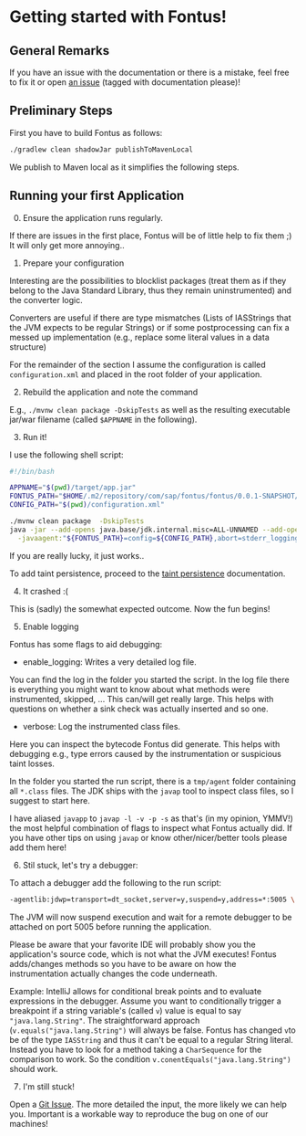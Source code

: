 # Getting started with Fontus!

## General Remarks

If you have an issue with the documentation or there is a mistake, feel free to fix it or open [an issue](https://git.ias.cs.tu-bs.de/GDPR_Tainting/Fontus/issues) (tagged with documentation please)!

## Preliminary Steps

First you have to build Fontus as follows:
```sh
./gradlew clean shadowJar publishToMavenLocal
```

We publish to Maven local as it simplifies the following steps.

## Running your first Application

0. Ensure the application runs regularly.

If there are issues in the first place, Fontus will be of little help to fix them ;) It will only get more annoying..

1. Prepare your configuration

Interesting are the possibilities to blocklist packages (treat them as if they belong to the Java Standard Library, thus they remain uninstrumented) and the converter logic.

Converters are useful if there are type mismatches (Lists of IASStrings that the JVM expects to be regular Strings) or if some postprocessing can fix a messed up implementation (e.g., replace some literal values in a data structure)

For the remainder of the section I assume the configuration is called `configuration.xml` and placed in the root folder of your application.

2. Rebuild the application and note the command

E.g., ``./mvnw clean package -DskipTests`` as well as the resulting executable jar/war filename (called `$APPNAME` in the following).

3. Run it!

I use the following shell script:

```sh
#!/bin/bash

APPNAME="$(pwd)/target/app.jar"
FONTUS_PATH="$HOME/.m2/repository/com/sap/fontus/fontus/0.0.1-SNAPSHOT/fontus-0.0.1-SNAPSHOT.jar"
CONFIG_PATH="$(pwd)/configuration.xml"

./mvnw clean package  -DskipTests
java -jar --add-opens java.base/jdk.internal.misc=ALL-UNNAMED --add-opens java.base/java.lang.reflect=ALL-UNNAMED \
  -javaagent:"${FONTUS_PATH}=config=${CONFIG_PATH},abort=stderr_logging" "${APPNAME}"
```

If you are really lucky, it just works..

To add taint persistence, proceed to the [taint persistence](Taint_persistence.md) documentation.


4. It crashed :(

This is (sadly) the somewhat expected outcome. Now the fun begins!

5. Enable logging

Fontus has some flags to aid debugging:

- enable_logging: Writes a very detailed log file.

You can find the log in the folder you started the script. In the log file there is everything you might want to know about what methods were instrumented, skipped, ... This can/will get really large. This helps with questions on whether a sink check was actually inserted and so one.

- verbose: Log the instrumented class files.

Here you can inspect the bytecode Fontus did generate. This helps with debugging e.g., type errors caused by the instrumentation or suspicious taint losses.

In the folder you started the run script, there is a `tmp/agent` folder containing all `*.class` files. The JDK ships with the `javap` tool to inspect class files, so I suggest to start here.

I have aliased `javapp` to `javap -l -v -p -s` as that's (in my opinion, YMMV!) the most helpful combination of flags to inspect what Fontus actually did. If you have other tips on using `javap` or know other/nicer/better tools please add them here!

6. Stil stuck, let's try a debugger:

To attach a debugger add the following to the run script:

```sh
-agentlib:jdwp=transport=dt_socket,server=y,suspend=y,address=*:5005 \
```

The JVM will now suspend execution and wait for a remote debugger to be attached on port 5005 before running the application.

Please be aware that your favorite IDE will probably show you the application's source code, which is not what the JVM executes! Fontus adds/changes methods so you have to be aware on how the instrumentation actually changes the code underneath.

Example: IntelliJ allows for conditional break points and to evaluate expressions in the debugger. Assume you want to conditionally trigger a breakpoint if a string variable's (called `v`) value is equal to say `"java.lang.String"`. The straightforward approach (`v.equals("java.lang.String")` will always be false. Fontus has changed `v`to be of the type `IASString` and thus it can't be equal to a regular String literal. Instead you have to look for a method taking a `CharSequence` for the comparison to work. So the condition `v.conentEquals("java.lang.String")` should work.

7. I'm still stuck!

Open a [Git Issue](https://git.ias.cs.tu-bs.de/GDPR_Tainting/Fontus/issues). The more detailed the input, the more likely we can help you. Important is a workable way to reproduce the bug on one of our machines!
